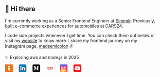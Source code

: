 ## 👋 Hi there

I'm currently working as a Senior Frontend Engineer at [Simpplr](https://www.simpplr.com/). Previously, built e-commerce experiences for automobiles at [CARS24](https://www.cars24.com/).

I code side projects whenever I get time. You can check them out below or visit my [website](https://dheerajmahra.now.sh) to know more. I share my frontend journey on my Instagram page, [madsemicolon](https://instagram.com/madsemicolon/) ✌️

✨ Exploring aws and node.js in 2025

<div style="display:flex; justify-content:space-between; width: 250px;">
    <a href="https://instagram.com/madsemicolon/" target="__blank">
        <img src="https://raw.githubusercontent.com/DheerajMahra/image-hosting/main/madsemicolon.png" width="25" height="25">
    </a>
    <a href="https://www.linkedin.com/in/dheerajmahra" target="__blank">
        <img src="https://raw.githubusercontent.com/DheerajMahra/image-hosting/main/linkedin.svg" width="25" height="25">
    </a>
    <a href="https://medium.com/@dheerajmahra/" target="__blank">
        <img src="https://raw.githubusercontent.com/DheerajMahra/image-hosting/main/medium-icon.svg" width="25" height="25">
    </a>
    <a href="https://www.npmjs.com/~dheerajmahra" target="__blank">
        <img src="https://raw.githubusercontent.com/DheerajMahra/image-hosting/main/npm-icon.svg" width="25" height="25">
    </a>
    <a href="https://instagram.com/dheeraj_mahra" target="__blank">
        <img src="https://raw.githubusercontent.com/DheerajMahra/image-hosting/main/instagram-icon.svg" width="25" height="25">
    </a>
    <a href="https://www.youtube.com/channel/UCKtmVQUUX7gRDpdhicUGJhA?view_as=subscriber" target="__blank">
        <img src="https://raw.githubusercontent.com/DheerajMahra/image-hosting/main/youtube-icon.svg" width="25" height="25">
    </a>
</div>
